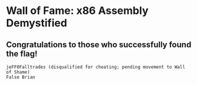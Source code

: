 # Wall of Fame: x86 Assembly Demystified

## Congratulations to those who successfully found the flag!

```
jeFF0Falltrades (disqualified for cheating; pending movement to Wall of Shame)
False Brian
```

